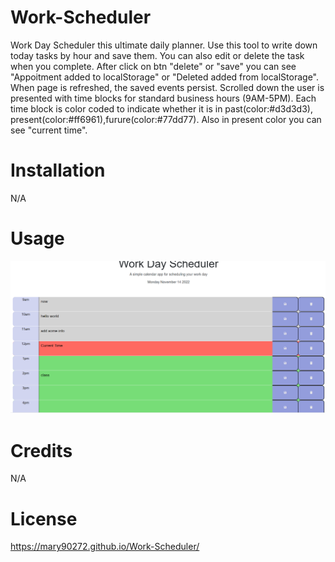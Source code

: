 # Work-Scheduler

Work Day Scheduler this ultimate daily planner.
Use this tool to write down today tasks by hour and save them.
You can also edit or delete the task when you complete.
After click on btn "delete" or "save" you can see
"Appoitment added to localStorage" or
"Deleted added from localStorage".
When page is refreshed, the saved events persist.
Scrolled down the user is presented with time blocks for standard business hours (9AM-5PM).
Each time block is color coded to indicate whether it is in past(color:#d3d3d3),
present(color:#ff6961),furure(color:#77dd77).
Also in present color you can see "current time".

# Installation
N/A

# Usage
![alt text](assets/images/Screenshot.png)

# Credits
N/A

# License
https://mary90272.github.io/Work-Scheduler/
